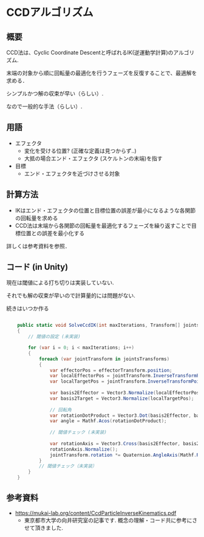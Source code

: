 # CCDアルゴリズム

## 概要

CCD法は、Cyclic Coordinate Descentと呼ばれるIK(逆運動学計算)のアルゴリズム.

末端の対象から順に回転量の最適化を行うフェーズを反復することで、最適解を求める．

シンプルかつ解の収束が早い（らしい）.

なので一般的な手法（らしい）.

## 用語

- エフェクタ
  - 変化を受ける位置? (正確な定義は見つからず..)
  - 大抵の場合エンド・エフェクタ (スケルトンの末端)を指す
- 目標
  - エンド・エフェクタを近づけさせる対象

## 計算方法

- IKはエンド・エフェクタの位置と目標位置の誤差が最小になるような各関節の回転量を求める
- CCD法は末端から各関節の回転量を最適化するフェーズを繰り返すことで目標位置との誤差を最小化する

詳しくは参考資料を参照．

## コード (in Unity)

現在は閾値による打ち切りは実装していない.

それでも解の収束が早いので計算量的には問題がない.

続きはいつか作る

```c#

    public static void SolveCcdIK(int maxIterations, Transform[] jointsTransforms, Transform effectorTransform, Vector3 targetPos)
    {
        // 閾値の設定 (未実装)

        for (var i = 0; i < maxIterations; i++)
        {
            foreach (var jointTransform in jointsTransforms)
            {
                var effectorPos = effectorTransform.position;
                var localEffectorPos = jointTransform.InverseTransformPoint(effectorPos);
                var localTargetPos = jointTransform.InverseTransformPoint(targetPos);
                
                var basis2Effector = Vector3.Normalize(localEffectorPos);
                var basis2Target = Vector3.Normalize(localTargetPos);
                
                // 回転角
                var rotationDotProduct = Vector3.Dot(basis2Effector, basis2Target);
                var angle = Mathf.Acos(rotationDotProduct);
                
                // 閾値チェック (未実装)
                
                var rotationAxis = Vector3.Cross(basis2Effector, basis2Target);
                rotationAxis.Normalize();
                jointTransform.rotation *= Quaternion.AngleAxis(Mathf.Rad2Deg * angle, rotationAxis);
            }
            // 閾値チェック（未実装）
        }
    }

```

## 参考資料

- https://mukai-lab.org/content/CcdParticleInverseKinematics.pdf
  - 東京都市大学の向井研究室の記事です. 概念の理解・コード共に参考にさせて頂きました.
